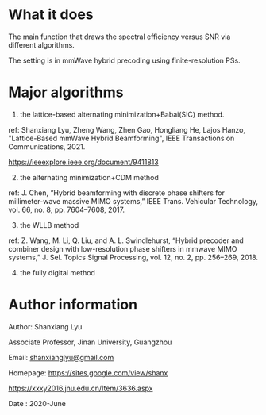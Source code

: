 # What it does
The main function that draws the spectral efficiency versus SNR via
different algorithms.

The setting is in mmWave hybrid precoding using finite-resolution PSs.

# Major algorithms
1. the lattice-based alternating minimization+Babai(SIC) method.
 
 ref: Shanxiang Lyu, Zheng Wang, Zhen Gao, Hongliang He, Lajos Hanzo, "Lattice-Based mmWave Hybrid Beamforming", IEEE Transactions on Communications, 2021.
 
 https://ieeexplore.ieee.org/document/9411813

2. the alternating minimization+CDM method 

 ref: J. Chen, “Hybrid beamforming with discrete phase shifters for millimeter-wave massive MIMO systems,” IEEE Trans. Vehicular Technology, vol. 66, no. 8, pp. 7604–7608, 2017.

3. the WLLB method 

 ref: Z. Wang, M. Li, Q. Liu, and A. L. Swindlehurst, “Hybrid precoder and combiner design with low-resolution phase shifters in mmwave MIMO systems,” J. Sel. Topics Signal Processing, vol. 12, no. 2, pp. 256–269, 2018.

4. the fully digital method

# Author information
Author: Shanxiang Lyu

Associate Professor, Jinan University, Guangzhou

Email: shanxianglyu@gmail.com

Homepage: https://sites.google.com/view/shanx

https://xxxy2016.jnu.edu.cn/Item/3636.aspx

Date    : 2020-June
